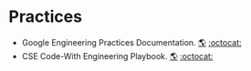 # Practices
- Google Engineering Practices Documentation.
[:earth_americas:](https://google.github.io/eng-practices/)
[:octocat:](https://github.com/google/eng-practices)
- CSE Code-With Engineering Playbook.
[:earth_americas:](https://microsoft.github.io/code-with-engineering-playbook/)
[:octocat:](https://github.com/microsoft/code-with-engineering-playbook/)